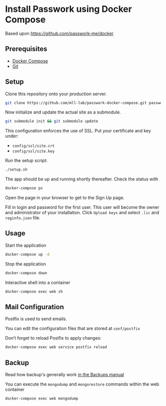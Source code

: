 # Install Passwork using Docker Compose 

Based upon https://github.com/passwork-me/docker

## Prerequisites

- [Docker Compose](https://docs.docker.com/compose/install/)
- [Git](https://git-scm.com/downloads)

## Setup

Clone this repository onto your production server.

```bash
git clone https://github.com/mll-lab/passwork-docker-compose.git passwork
```

Now initialize and update the actual site as a submodule.

```bash
git submodule init && git submodule update
```

This configuration enforces the use of SSL. Put your certificate and key under:
- `config/ssl/site.crt`
- `config/ssl/site.key`

Run the setup script:

```bash
./setup.sh
```

The app should be up and running shortly thereafter. Check the status with

```bash
docker-compose ps
```

Open the page in your browser to get to the Sign Up page.

Fill in login and password for the first user.
This user will become the owner and administrator of your installation.
Click `Upload keys` and select `.lic` and `reginfo.json` file.

## Usage

Start the application

```bash
docker-compose up -d
```

Stop the application

```bash
docker-compose down
```

Interactive shell into a container

```bash
docker-compose exec web sh
```

## Mail Configuration

Postfix is used to send emails.

You can edit the configuration files that are stored at `conf/postfix`
   
Don’t forget to reload Postfix to apply changes:

```bash
docker-compose exec web service postfix reload
```

## Backup

Read how backup's generally work [in the Backups manual](https://github.com/passwork-me/manuals-en/blob/master/Backups.md)

You can execute the `mongodump` and `mongorestore` commands within the web container

```bash
docker-compose exec web mongodump
```
